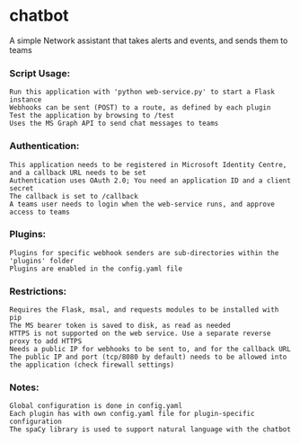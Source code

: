 # chatbot
A simple Network assistant that takes alerts and events, and sends them to teams


### Script Usage:
    Run this application with 'python web-service.py' to start a Flask instance
    Webhooks can be sent (POST) to a route, as defined by each plugin
    Test the application by browsing to /test
    Uses the MS Graph API to send chat messages to teams
    
### Authentication:
    This application needs to be registered in Microsoft Identity Centre, and a callback URL needs to be set
    Authentication uses OAuth 2.0; You need an application ID and a client secret
    The callback is set to /callback
    A teams user needs to login when the web-service runs, and approve access to teams
    
### Plugins:
    Plugins for specific webhook senders are sub-directories within the 'plugins' folder
    Plugins are enabled in the config.yaml file

### Restrictions:
    Requires the Flask, msal, and requests modules to be installed with pip
    The MS bearer token is saved to disk, as read as needed
    HTTPS is not supported on the web service. Use a separate reverse proxy to add HTTPS
    Needs a public IP for webhooks to be sent to, and for the callback URL
    The public IP and port (tcp/8080 by default) needs to be allowed into the application (check firewall settings)

### Notes:
    Global configuration is done in config.yaml
    Each plugin has with own config.yaml file for plugin-specific configuration
    The spaCy library is used to support natural language with the chatbot



